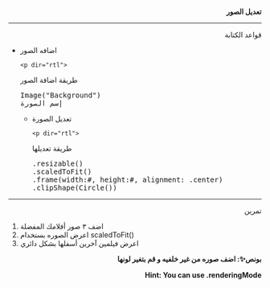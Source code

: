 <p>
<p dir="rtl">
<strong>تعديل الصور </strong></p>

</p>
<hr>
<p>
<p dir="rtl">
قواعد الكتابة</p>

</p>
<ul>

<li>اضافه الصور 
<p>

    <p dir="rtl">
طريقة اضافة الصور</p>

</p>

    

<pre class="prettyprint">Image("Background")
إسم الصورة </pre>


<ul>

<li>تعديل الصورة
<p>

    <p dir="rtl">
طريقة تعديلها</p>

</p>

    

<pre class="prettyprint">.resizable()
.scaledToFit()
.frame(width:#, height:#, alignment: .center)
.clipShape(Circle())</pre>


</li>
</ul>
</li>
</ul>
<hr>
<p>
<p dir="rtl">
تمرين</p>

</p>
<ol>

<li>اضف ٣ صور أفلامك المفضلة 

<li>اعرض الصوره بستخدام scaledToFit()

<li>اعرض فيلمين آخرين أسفلها بشكل دائري
</li>
</ol>
<p>
<p dir="rtl">
<strong>بونص✨: اضف صوره من غير خلفيه و قم بتغير لونها </strong></p>

</p>
<p dir="rtl"> 
<strong>						Hint: You can use .renderingMode</strong>
</p>

